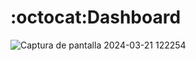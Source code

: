 # :octocat:Dashboard
![Captura de pantalla 2024-03-21 122254](https://github.com/Yeyzer17/sales_report_using_PowerBI/assets/152037934/989d85bf-8d15-4e8d-9021-88d84c7973b0)
